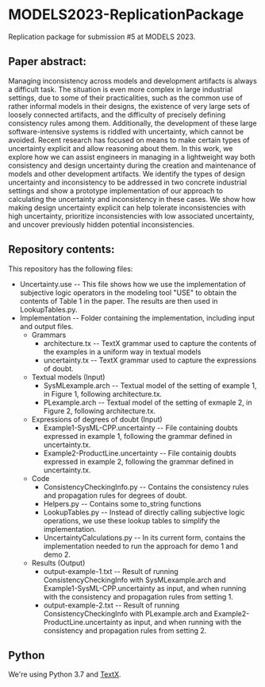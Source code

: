 # MODELS2023-ReplicationPackage
Replication package for submission #5 at MODELS 2023.

## Paper abstract:
Managing inconsistency across models and development artifacts is always a difficult task. The situation is even more complex in large industrial settings, due to some of their practicalities, such as the common use of rather informal models in their designs, the existence of very large sets of loosely connected artifacts, and the difficulty of precisely defining consistency rules among them. Additionally, the development of these large software-intensive systems is riddled with uncertainty, which cannot be avoided. Recent research has focused on means to make certain types of uncertainty explicit and allow reasoning about them. In this work, we explore how we can assist engineers in managing in a lightweight way both consistency and design uncertainty during the creation and maintenance of models and other development artifacts. We identify the types of design uncertainty and inconsistency to be addressed in two concrete industrial settings and show a prototype implementation of our approach to calculating the uncertainty and inconsistency in these cases. We show how making design uncertainty explicit can help tolerate inconsistencies with high uncertainty, prioritize inconsistencies with low associated uncertainty, and uncover previously hidden potential inconsistencies.

## Repository contents:
This repository has the following files:
- Uncertainty.use -- This file shows how we use the implementation of subjective logic operators in the modeling tool "USE" to obtain the contents of Table 1 in the paper. The results are then used in LookupTables.py.
- Implementation -- Folder containing the implementation, including input and output files.
    - Grammars
        - architecture.tx -- TextX grammar used to capture the contents of the examples in a uniform way in textual models
        - uncertainty.tx -- TextX grammar used to capture the expressions of doubt.
    - Textual models (Input)
        - SysMLexample.arch -- Textual model of the setting of example 1, in Figure 1, following architecture.tx.
        - PLexample.arch -- Textual model of the setting of exmaple 2, in Figure 2, following architecture.tx.
    - Expressions of degrees of doubt (Input)
        - Example1-SysML-CPP.uncertainty -- File containing doubts expressed in example 1, following the grammar defined in uncertainty.tx.
        - Example2-ProductLine.uncertainty -- File containig doubts expressed in example 2, following the grammar defined in uncertainty.tx.
    - Code
        - ConsistencyCheckingInfo.py -- Contains the consistency rules and propagation rules for degrees of doubt.
        - Helpers.py -- Contains some to_string functions
        - LookupTables.py -- Instead of directly calling subjective logic operations, we use these lookup tables to simplify the implementation.
        - UncertaintyCalculations.py -- In its current form, contains the implementation needed to run the approach for demo 1 and demo 2.
    - Results (Output)
        - output-example-1.txt -- Result of running ConsistencyCheckingInfo with SysMLexample.arch and Example1-SysML-CPP.uncertainty as input, and when running with the consistency and propagation rules from setting 1.
        - output-example-2.txt -- Result of running ConsistencyCheckingInfo with PLexample.arch and Example2-ProductLine.uncertainty as input, and when running with the consistency and propagation rules from setting 2.
    
## Python
We're using Python 3.7 and [TextX](https://github.com/textX/textX).